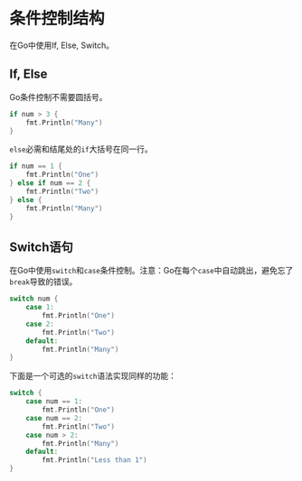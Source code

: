 # 条件控制结构

在Go中使用If, Else, Switch。

## If, Else

Go条件控制不需要圆括号。

```go
if num > 3 {
    fmt.Println("Many")
}
```

`else`必需和结尾处的`if`大括号在同一行。

```go
if num == 1 {
    fmt.Println("One")
} else if num == 2 {
    fmt.Println("Two")
} else {
    fmt.Println("Many")
}
```

## Switch语句

在Go中使用`switch`和`case`条件控制。注意：Go在每个`case`中自动跳出，避免忘了`break`导致的错误。

```go
switch num {
    case 1:
        fmt.Println("One")
    case 2:
        fmt.Println("Two")
    default:
        fmt.Println("Many")
}
```

下面是一个可选的`switch`语法实现同样的功能：

```go
switch {
    case num == 1:
        fmt.Println("One")
    case num == 2:
        fmt.Println("Two")
    case num > 2:
        fmt.Println("Many")
    default:
        fmt.Println("Less than 1")
}
```
